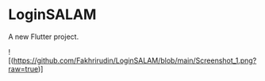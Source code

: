# LoginSALAM

A new Flutter project.

![(https://github.com/Fakhrirudin/LoginSALAM/blob/main/Screenshot_1.png?raw=true)]
